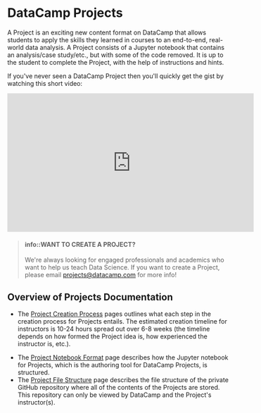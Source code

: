 DataCamp Projects
=======================

A Project is an exciting new content format on DataCamp that allows students to apply the skills they learned in courses to an end-to-end, real-world data analysis. A Project consists of a Jupyter notebook that contains an analysis/case study/etc., but with some of the code removed. It is up to the student to complete the Project, with the help of instructions and hints.

If you've never seen a DataCamp Project then you'll quickly get the gist by watching this short video:

<center><iframe width="560" height="315" src="https://www.youtube.com/embed/HpVDKV2KALw" frameborder="0" allow="autoplay; encrypted-media" allowfullscreen></iframe></center>

> #### info::WANT TO CREATE A PROJECT? 
> We're always looking for engaged professionals and academics who want to help us teach Data Science. If you want to create a Project, please email [projects@datacamp.com](mailto:projects@datacamp.com) for more info!


Overview of Projects Documentation
------------------------------------------

- The [Project Creation Process](projects-process.md) pages outlines what each step in the creation process for Projects entails. The estimated creation timeline for instructors is 10-24 hours spread out over 6-8 weeks (the timeline depends on how formed the Project idea is, how experienced the instructor is, etc.).
<!-- - DataCamp Projects are authored as Jupyter notebooks and the first step is to create the analysis / case study / data narrative the Project is centered around. To do this you need to know about the [Narrative notebook format](projects-narrative-format.md). -->
- The [Project Notebook Format](projects-format.md) page describes how the Jupyter notebook for Projects, which is the authoring tool for DataCamp Projects, is structured.
- The [Project File Structure](projects-repo-structure.md) page describes the file structure of the private GitHub repository where all of the contents of the Projects are stored. This repository can only be viewed by DataCamp and the Project's instructor(s).

